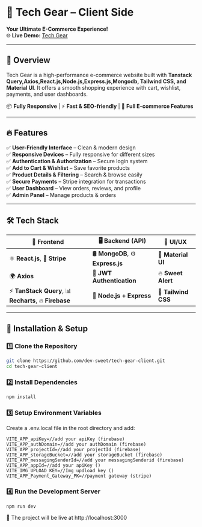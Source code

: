 # 🚀 Tech Gear – Client Side

**Your Ultimate E-Commerce Experience!**  
🌐 **Live Demo:** [Tech Gear](https://tech-gear-client-side.vercel.app/)

---

## 🎯 Overview

Tech Gear is a high-performance e-commerce website built with **Tanstack Query,Axios,React.js,Node.js,Express.js,Mongodb, Tailwind CSS, and Material UI**. It offers a smooth shopping experience with cart, wishlist, payments, and user dashboards.

📦 **Fully Responsive** | ⚡ **Fast & SEO-friendly** | 🛒 **Full E-commerce Features**

---

## 🔥 Features

✅ **User-Friendly Interface** – Clean & modern design  
✅ **Responsive Devices** – Fully responsive for different sizes  
✅ **Authentication & Authorization** – Secure login system  
✅ **Add to Cart & Wishlist** – Save favorite products  
✅ **Product Details & Filtering** – Search & browse easily  
✅ **Secure Payments** – Stripe integration for transactions  
✅ **User Dashboard** – View orders, reviews, and profile  
✅ **Admin Panel** – Manage products & orders

---

## 🛠 Tech Stack

| 🚀 Frontend                                             | 🖥️ Backend (API)                  | 🎨 UI/UX            |
| ------------------------------------------------------- | --------------------------------- | ------------------- |
| ⚛️ **React.js**, 🏦 **Stripe**                          | 🛢️ **MongoDB**, ⚙️ **Express.js** | 🎨 **Material UI**  |
| 🌍 **Axios**                                            | 🔐 **JWT Authentication**         | 🔥 **Sweet Alert**  |
| ⚡ **TanStack Query**, 📊 **Recharts**, 🔥 **Firebase** | 🚀 **Node.js + Express**          | 🎨 **Tailwind CSS** |

---

## 📌 Installation & Setup

### 1️⃣ Clone the Repository

```sh
git clone https://github.com/dev-sweet/tech-gear-client.git
cd tech-gear-client
```

### 2️⃣ Install Dependencies

```sh
npm install

```

### 3️⃣ Setup Environment Variables

Create a .env.local file in the root directory and add:

```env
VITE_APP_apiKey=//add your apiKey (firebase)
VITE_APP_authDomain=//add your authDomain (firebase)
VITE_APP_projectId=//add your projectId (firebase)
VITE_APP_storageBucket=//add your storageBucket (firebase)
VITE_APP_messagingSenderId=//add your messagingSenderid (firebase)
VITE_APP_appId=//add your apiKey ()
VITE_IMG_UPLOAD_KEY=//Img updload key ()
VITE_APP_Payment_Gateway_PK=//payment gateway (stripe)
```

### 4️⃣ Run the Development Server

```sh
npm run dev

```

📌 The project will be live at http://localhost:3000

